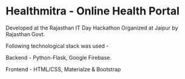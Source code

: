# Healthmitra - Online Health Portal

Developed at the Rajasthan IT Day Hackathon Organized at Jaipur by Rajasthan Govt.

Following technological stack was used -

Backend - Python-Flask, Google Firebase.

Frontend - HTML/CSS, Materialze & Bootstrap
